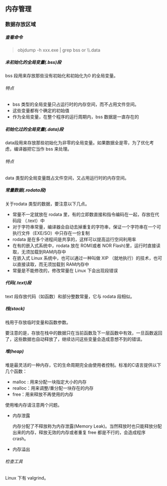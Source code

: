 ## 内存管理

### 数据存放区域

##### 查看命令

> objdump -h xxx.exe | grep bss  or \\\\.data

##### 未初始化的全局变量(.bss)段

bss 段用来存放那些没有初始化和初始化为0 的全局变量。

###### 特点

- bss 类型的全局变量只占运行时的内存空间，而不占用文件空间。
- 这些变量都有个确定的初始值
- 作为全局变量，在整个程序的运行周期内，bss 数据是一直存在的

##### 初始化过的全局变量(.data)段

data段用来存放那些初始化为非零的全局变量。如果数据全是零，为了优化考虑，编译器把它当作 bss 来处理。

###### 特点

data 类型的全局变量既占文件空间，又占用运行时的内存空间。

##### 常量数据(.rodata段)

关于rodata 类型的数据，要注意以下几点。

- 常量不一定就放在 rodata 里，有的立即数直接和指令编码在一起，存放在代码段 （.text）中
- 对于字符串常量，编译器会自动去掉重复的字符串，保证一个字符串在一个可执行文件（EXE/SO）中只存在一份复制
- rodata 是在多个进程间是共享的，这样可以提高运行空间利用率
- 在有的嵌入式系统中，rodata 放在 ROM(或者 NOR Flash)里，运行时直接读取，无须加载到RAM内存中
- 在嵌入式 Linux 系统中，也可以通过一种叫做 XIP （就地执行）的技术，也可以直接读取，而无须加载到 RAM内存中
- 常量是不能修改的，修改常量在 Linux 下会出现段错误

##### 代码(.text)段

text 段存放代码（如函数）和部分整数常量，它与 rodata 段相似。

##### 栈(stack)

栈用于存放临时变量和函数参数。

要注意的是，存放在栈中的数据只在当前函数及下一层函数中有效，一旦函数返回了，这些数据也自动释放了，继续访问这些变量会造成意想不到的错误。

##### 堆(heap)

堆是最灵活的一种内存，它的生命周期完全由使用者控制。标准的C语言提供以下几个函数：

- malloc : 用来分配一块指定大小的内存
- realloc：用来调整/重分配一块存在的内存
- free：用来释放不再使用的内存

使用堆内存请注意两个问题。

- 内存泄露

  内存分配了不释放称为内存泄露(Memory Leak)。当然释放时也只能释放分配出来的内存，释放无效的内存或者重复 free 都是不行的，会造成程序 crash。

- 内存溢出

###### 检查工具

Linux 下有 valgrind。